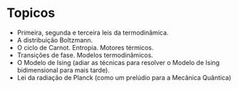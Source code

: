 # Topicos
* Primeira, segunda e terceira leis da termodinâmica.
* A distribuição Boltzmann.
* O ciclo de Carnot. Entropia. Motores térmicos.
* Transições de fase. Modelos termodinâmicos.
* O Modelo de Ising (adiar as técnicas para resolver o Modelo de Ising bidimensional para mais tarde).
* Lei da radiação de Planck (como um prelúdio para a Mecânica Quântica)